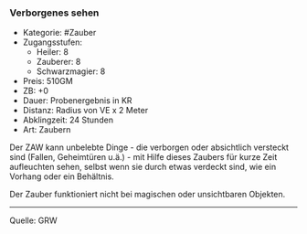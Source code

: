 ### Verborgenes sehen

- Kategorie: #Zauber
- Zugangsstufen:
  - Heiler: 8
  - Zauberer: 8
  - Schwarzmagier: 8
- Preis: 510GM
- ZB: +0
- Dauer: Probenergebnis in KR
- Distanz: Radius von VE x 2 Meter
- Abklingzeit: 24 Stunden
- Art: Zaubern

Der ZAW kann unbelebte Dinge - die verborgen oder absichtlich versteckt sind (Fallen, Geheimtüren u.ä.) - mit Hilfe dieses Zaubers für kurze Zeit aufleuchten sehen, selbst wenn sie durch etwas verdeckt sind, wie ein Vorhang oder ein Behältnis.

Der Zauber funktioniert nicht bei magischen oder unsichtbaren Objekten.

---

Quelle: GRW
